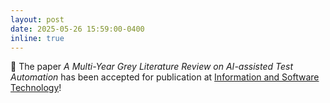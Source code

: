 ```yaml
---
layout: post
date: 2025-05-26 15:59:00-0400
inline: true
---
```


:pushpin: The paper *A Multi-Year Grey Literature Review on AI-assisted Test Automation* has been accepted for publication at [Information and Software Technology](https://www.sciencedirect.com/journal/information-and-software-technology)!